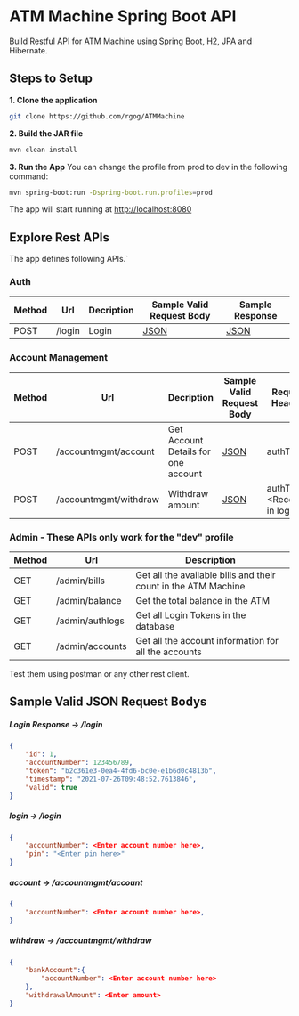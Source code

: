 # ATM Machine Spring Boot API

Build Restful API for ATM Machine using Spring Boot, H2, JPA and Hibernate.

## Steps to Setup

**1. Clone the application**

```bash
git clone https://github.com/rgog/ATMMachine
```
**2. Build the JAR file**

```bash
mvn clean install
```
**3. Run the App**
You can change the profile from prod to dev in the following command:
```bash
mvn spring-boot:run -Dspring-boot.run.profiles=prod
```

The app will start running at <http://localhost:8080>

## Explore Rest APIs

The app defines following APIs.`

### Auth

| Method | Url | Decription | Sample Valid Request Body | Sample Response |
| ------ | --- | ---------- | --------------------------- | --- |
| POST   | /login | Login | [JSON](#login) | [JSON](#loginresponse) |

### Account Management

| Method | Url | Decription | Sample Valid Request Body |  Request Headers |
| ------ | --- | ---------- | --------------------------- | --- | 
| POST   | /accountmgmt/account | Get Account Details for one account | [JSON](#account) | authToken:<Received in login response>| 
| POST   | /accountmgmt/withdraw | Withdraw amount | [JSON](#withdraw) | authToken:<Received in login |

### Admin - These APIs only work for the "dev" profile

| Method | Url | Description | 
| ------ | --- | ----------- | 
| GET    | /admin/bills | Get all the available bills and their count in the ATM Machine |
| GET    | /admin/balance | Get the total balance in the ATM |
| GET    | /admin/authlogs | Get all Login Tokens in the database |
| GET    | /admin/accounts | Get all the account information for all the accounts |


Test them using postman or any other rest client.

## Sample Valid JSON Request Bodys

##### <a id="loginresponse"> Login Response -> /login</a>
```json
{
    "id": 1,
    "accountNumber": 123456789,
    "token": "b2c361e3-0ea4-4fd6-bc0e-e1b6d0c4813b",
    "timestamp": "2021-07-26T09:48:52.7613846",
    "valid": true
}
```

##### <a id="login">login -> /login</a>
```json
{
	"accountNumber": <Enter account number here>,
	"pin": "<Enter pin here>"
}
```

##### <a id="account">account -> /accountmgmt/account
```json
{
	"accountNumber": <Enter account number here>,
}
```

##### <a id="withdraw">withdraw -> /accountmgmt/withdraw
```json
{
    "bankAccount":{
        "accountNumber": <Enter account number here>
    },
    "withdrawalAmount": <Enter amount>
}
```
